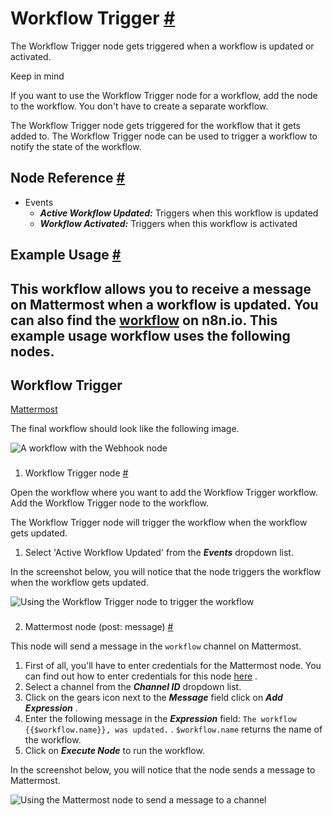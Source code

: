 


 Workflow Trigger
 [#](#workflow-trigger "Permanent link")
===========================================================



 The Workflow Trigger node gets triggered when a workflow is updated or activated.
 




 Keep in mind
 



 If you want to use the Workflow Trigger node for a workflow, add the node to the workflow. You don't have to create a separate workflow.
 




 The Workflow Trigger node gets triggered for the workflow that it gets added to. The Workflow Trigger node can be used to trigger a workflow to notify the state of the workflow.
 



 Node Reference
 [#](#node-reference "Permanent link")
-------------------------------------------------------


* Events
	+ ***Active Workflow Updated:***
	 Triggers when this workflow is updated
	+ ***Workflow Activated:***
	 Triggers when this workflow is activated



 Example Usage
 [#](#example-usage "Permanent link")
-----------------------------------------------------



 This workflow allows you to receive a message on Mattermost when a workflow is updated. You can also find the
 [workflow](https://n8n.io/workflows/1059) 
 on n8n.io. This example usage workflow uses the following nodes.
-
 Workflow Trigger
 -
 [Mattermost](/integrations/builtin/app-nodes/n8n-nodes-base.mattermost/) 




 The final workflow should look like the following image.
 



![A workflow with the Webhook node](https://d33wubrfki0l68.cloudfront.net/be0b6778dc3c1000dbad04de1bfb1b61a3d239d3/f0721/_images/integrations/builtin/core-nodes/workflowtrigger/workflow.png)



### 
 1. Workflow Trigger node
 [#](#1-workflow-trigger-node "Permanent link")



 Open the workflow where you want to add the Workflow Trigger workflow. Add the Workflow Trigger node to the workflow.
 



 The Workflow Trigger node will trigger the workflow when the workflow gets updated.
 


1. Select 'Active Workflow Updated' from the
 ***Events***
 dropdown list.



 In the screenshot below, you will notice that the node triggers the workflow when the workflow gets updated.
 



![Using the Workflow Trigger node to trigger the workflow](https://d33wubrfki0l68.cloudfront.net/ede9849c9d7b242c423066d78583dd7874e209b3/45a59/_images/integrations/builtin/core-nodes/workflowtrigger/workflowtrigger_node.png)



### 
 2. Mattermost node (post: message)
 [#](#2-mattermost-node-post-message "Permanent link")



 This node will send a message in the
 `workflow` 
 channel on Mattermost.
 


1. First of all, you'll have to enter credentials for the Mattermost node. You can find out how to enter credentials for this node
 [here](/integrations/builtin/credentials/mattermost/) 
 .
2. Select a channel from the
 ***Channel ID***
 dropdown list.
3. Click on the gears icon next to the
 ***Message***
 field click on
 ***Add Expression***
 .
4. Enter the following message in the
 ***Expression***
 field:
 `The workflow {{$workflow.name}}, was updated.` 
 .
 `$workflow.name` 
 returns the name of the workflow.
5. Click on
 ***Execute Node***
 to run the workflow.



 In the screenshot below, you will notice that the node sends a message to Mattermost.
 



![Using the Mattermost node to send a message to a channel](https://d33wubrfki0l68.cloudfront.net/709e9b9e47500cad1216525311a0ac75695761fb/08060/_images/integrations/builtin/core-nodes/workflowtrigger/mattermost_node.png)





